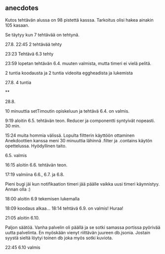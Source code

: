 ## anecdotes

Kutos tehtävän alussa on 98 pistettä kasssa. Tarkoitus olisi hakea ainakin 105 kasaan.

Se täytyy kun 7 tehtävää on tehtynä.

27.8. 22:45 2 tehtävää tehty

23:23 Tehtävä 6.3 tehty

23:59 lopetan tehtävän 6.4. muuten valmista, mutta timeri ei vielä pelitä.

2 tuntia koodausta ja 2 tuntia videoita eggheadista ja lukemista

27.8. 4 tuntia

**

28.8.

10 minuuttia setTimoutin opiskeluun ja tehtävä 6.4. on valmis.


9:19 aloitin 6.5. tehtävän teon. Reducer ja componentti syntyivät nopeasti. 30 min.

15:24 muita hommia välissä. Lopulta filtterin käyttöön ottaminen Anekdoottien kanssa meni 30 minuuttia lähinnä .filter ja .contains käytön opettelussa. Hyödyllinen taito. 

6.5. valmis

16:15 aloitin 6.6. tehtävän teon.

17:19 valmiina 6.6., 6.7. ja 6.8.

Pieni bugi jäi kun notifikaation timeri jää päälle vaikka uusi timeri käynnistyy. Annan olla :)

18:00 aloitin 6.9 tekemisen lukemalla

18:09 koodaus alkaa... 18:14 tehtävä 6.9. on valmis! Huraa!

21:05 aloitin 6.10.

Paljon säätöä. Vanha palvelin oli päällä ja se sotki samassa portissa pyörivää uutta palvelinta. En myöskään vienyt riittävän juureen db.jsonia. Jostain syystä sieltä löytyi toinen db joka myös sotki kuviota.

22:45 6.10 valmis

